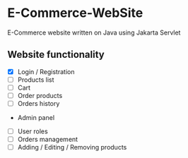 # E-Commerce-WebSite
E-Commerce website written on Java using Jakarta Servlet

## Website functionality

- [x] Login / Registration
- [ ] Products list
- [ ] Cart
- [ ] Order products
- [ ] Orders history
- Admin panel
- [ ] User roles
- [ ] Orders management
- [ ] Adding / Editing / Removing products
